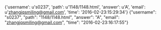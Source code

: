 {'username': u's0237', 'path': u'1148/1148.html', 'answer': u'A', 'email': u'zhangjqsmiling@gmail.com', 'time': '2016-02-23:15:29:34'}
{"username": "s0237", "path": "1148/1148.html", "answer": "A", "email": "zhangjqsmiling@gmail.com", "time": "2016-02-23:16:17:55"}